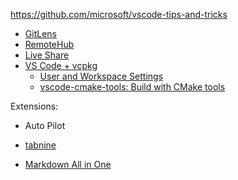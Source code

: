 https://github.com/microsoft/vscode-tips-and-tricks

* [GitLens](https://github.com/qianguyihao/Web/blob/master/00-%E5%89%8D%E7%AB%AF%E5%B7%A5%E5%85%B7/01-VS%20Code%E7%9A%84%E4%BD%BF%E7%94%A8.md)
* [RemoteHub](https://github.com/qianguyihao/Web/blob/master/00-%E5%89%8D%E7%AB%AF%E5%B7%A5%E5%85%B7/01-VS%20Code%E7%9A%84%E4%BD%BF%E7%94%A8.md)
* [Live Share](https://visualstudio.microsoft.com/zh-hans/services/live-share/?rr=https%3A%2F%2Fgithub.com%2FMicrosoftDocs%2Flive-share)
* [VS Code + vcpkg](https://github.com/microsoft/vcpkg#visual-studio-code-with-cmake-tools)
  - [User and Workspace Settings](https://code.visualstudio.com/docs/getstarted/settings)
  - [vscode-cmake-tools: Build with CMake tools](https://github.com/microsoft/vscode-cmake-tools/blob/develop/docs/build.md#:~:text=Running%20CMake:%20Build%20from%20the%20VS%20Code%20command,output%20panel%20opens%20to%20display%20build%20tool%20output.)

Extensions:

- Auto Pilot

- [tabnine](https://www.tabnine.com/)
- [Markdown All in One](https://github.com/wuye9036/CppTemplateTutorial)

